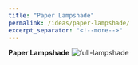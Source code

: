 ```yaml
---
title: "Paper Lampshade"
permalink: /ideas/paper-lampshade/
excerpt_separator: "<!--more-->"
---
```


**Paper Lampshade**
![full-lampshade](/assets/images/full-lampshade.jpg)
